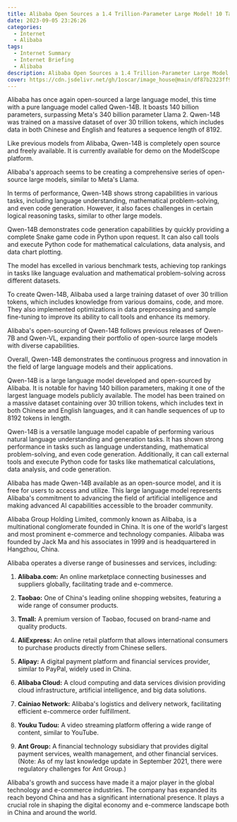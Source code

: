 ```yaml
---
title: Alibaba Open Sources a 1.4 Trillion-Parameter Large Model! 10 Tasks Surpassing 340 Billion Llama 2, Online Demo Available
date: 2023-09-05 23:26:26
categories:
  - Internet
  - Alibaba 
tags:
  - Internet Summary 
  - Internet Briefing
  - Alibaba
description: Alibaba Open Sources a 1.4 Trillion-Parameter Large Model! 10 Tasks Surpassing 340 Billion Llama 2, Online Demo Available
cover: https://cdn.jsdelivr.net/gh/1oscar/image_house@main/df87b2323ff9c9375c890a38f0fbce00.png
---
```




Alibaba has once again open-sourced a large language model, this time with a pure language model called Qwen-14B. It boasts 140 billion parameters, surpassing Meta's 340 billion parameter Llama 2. Qwen-14B was trained on a massive dataset of over 30 trillion tokens, which includes data in both Chinese and English and features a sequence length of 8192.

Like previous models from Alibaba, Qwen-14B is completely open source and freely available. It is currently available for demo on the ModelScope platform.

Alibaba's approach seems to be creating a comprehensive series of open-source large models, similar to Meta's Llama.

In terms of performance, Qwen-14B shows strong capabilities in various tasks, including language understanding, mathematical problem-solving, and even code generation. However, it also faces challenges in certain logical reasoning tasks, similar to other large models.

Qwen-14B demonstrates code generation capabilities by quickly providing a complete Snake game code in Python upon request. It can also call tools and execute Python code for mathematical calculations, data analysis, and data chart plotting.

The model has excelled in various benchmark tests, achieving top rankings in tasks like language evaluation and mathematical problem-solving across different datasets.

To create Qwen-14B, Alibaba used a large training dataset of over 30 trillion tokens, which includes knowledge from various domains, code, and more. They also implemented optimizations in data preprocessing and sample fine-tuning to improve its ability to call tools and enhance its memory.

Alibaba's open-sourcing of Qwen-14B follows previous releases of Qwen-7B and Qwen-VL, expanding their portfolio of open-source large models with diverse capabilities.

Overall, Qwen-14B demonstrates the continuous progress and innovation in the field of large language models and their applications.




Qwen-14B is a large language model developed and open-sourced by Alibaba. It is notable for having 140 billion parameters, making it one of the largest language models publicly available. The model has been trained on a massive dataset containing over 30 trillion tokens, which includes text in both Chinese and English languages, and it can handle sequences of up to 8192 tokens in length.

Qwen-14B is a versatile language model capable of performing various natural language understanding and generation tasks. It has shown strong performance in tasks such as language understanding, mathematical problem-solving, and even code generation. Additionally, it can call external tools and execute Python code for tasks like mathematical calculations, data analysis, and code generation.

Alibaba has made Qwen-14B available as an open-source model, and it is free for users to access and utilize. This large language model represents Alibaba's commitment to advancing the field of artificial intelligence and making advanced AI capabilities accessible to the broader community.



Alibaba Group Holding Limited, commonly known as Alibaba, is a multinational conglomerate founded in China. It is one of the world's largest and most prominent e-commerce and technology companies. Alibaba was founded by Jack Ma and his associates in 1999 and is headquartered in Hangzhou, China.

Alibaba operates a diverse range of businesses and services, including:

1. **Alibaba.com:** An online marketplace connecting businesses and suppliers globally, facilitating trade and e-commerce.

2. **Taobao:** One of China's leading online shopping websites, featuring a wide range of consumer products.

3. **Tmall:** A premium version of Taobao, focused on brand-name and quality products.

4. **AliExpress:** An online retail platform that allows international consumers to purchase products directly from Chinese sellers.

5. **Alipay:** A digital payment platform and financial services provider, similar to PayPal, widely used in China.

6. **Alibaba Cloud:** A cloud computing and data services division providing cloud infrastructure, artificial intelligence, and big data solutions.

7. **Cainiao Network:** Alibaba's logistics and delivery network, facilitating efficient e-commerce order fulfillment.

8. **Youku Tudou:** A video streaming platform offering a wide range of content, similar to YouTube.

9. **Ant Group:** A financial technology subsidiary that provides digital payment services, wealth management, and other financial services. (Note: As of my last knowledge update in September 2021, there were regulatory challenges for Ant Group.)

Alibaba's growth and success have made it a major player in the global technology and e-commerce industries. The company has expanded its reach beyond China and has a significant international presence. It plays a crucial role in shaping the digital economy and e-commerce landscape both in China and around the world.



